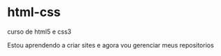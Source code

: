 # html-css
 curso de html5 e css3

 Estou aprendendo a criar sites e agora vou gerenciar meus repositorios

